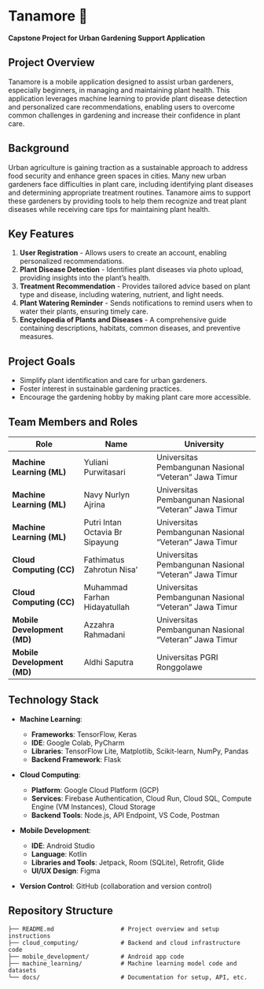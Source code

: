 # Tanamore 🌱

**Capstone Project for Urban Gardening Support Application**

## Project Overview

Tanamore is a mobile application designed to assist urban gardeners, especially beginners, in managing and maintaining plant health. This application leverages machine learning to provide plant disease detection and personalized care recommendations, enabling users to overcome common challenges in gardening and increase their confidence in plant care.

## Background

Urban agriculture is gaining traction as a sustainable approach to address food security and enhance green spaces in cities. Many new urban gardeners face difficulties in plant care, including identifying plant diseases and determining appropriate treatment routines. Tanamore aims to support these gardeners by providing tools to help them recognize and treat plant diseases while receiving care tips for maintaining plant health.

## Key Features

1. **User Registration** - Allows users to create an account, enabling personalized recommendations.
2. **Plant Disease Detection** - Identifies plant diseases via photo upload, providing insights into the plant’s health.
3. **Treatment Recommendation** - Provides tailored advice based on plant type and disease, including watering, nutrient, and light needs.
4. **Plant Watering Reminder** - Sends notifications to remind users when to water their plants, ensuring timely care.
5. **Encyclopedia of Plants and Diseases** - A comprehensive guide containing descriptions, habitats, common diseases, and preventive measures.

## Project Goals

- Simplify plant identification and care for urban gardeners.
- Foster interest in sustainable gardening practices.
- Encourage the gardening hobby by making plant care more accessible.

## Team Members and Roles

| Role               | Name                          | University                                           |
|--------------------|-------------------------------|------------------------------------------------------|
| **Machine Learning (ML)** | Yuliani Purwitasari | Universitas Pembangunan Nasional “Veteran” Jawa Timur |
| **Machine Learning (ML)** | Navy Nurlyn Ajrina | Universitas Pembangunan Nasional “Veteran” Jawa Timur |
| **Machine Learning (ML)** | Putri Intan Octavia Br Sipayung | Universitas Pembangunan Nasional “Veteran” Jawa Timur |
| **Cloud Computing (CC)**  | Fathimatus Zahrotun Nisa’ | Universitas Pembangunan Nasional “Veteran” Jawa Timur |
| **Cloud Computing (CC)**  | Muhammad Farhan Hidayatullah | Universitas Pembangunan Nasional “Veteran” Jawa Timur |
| **Mobile Development (MD)** | Azzahra Rahmadani | Universitas Pembangunan Nasional “Veteran” Jawa Timur |
| **Mobile Development (MD)** | Aldhi Saputra | Universitas PGRI Ronggolawe |

## Technology Stack

- **Machine Learning**: 
  - **Frameworks**: TensorFlow, Keras
  - **IDE**: Google Colab, PyCharm
  - **Libraries**: TensorFlow Lite, Matplotlib, Scikit-learn, NumPy, Pandas
  - **Backend Framework**: Flask

- **Cloud Computing**:
  - **Platform**: Google Cloud Platform (GCP)
  - **Services**: Firebase Authentication, Cloud Run, Cloud SQL, Compute Engine (VM Instances), Cloud Storage
  - **Backend Tools**: Node.js, API Endpoint, VS Code, Postman

- **Mobile Development**:
  - **IDE**: Android Studio
  - **Language**: Kotlin
  - **Libraries and Tools**: Jetpack, Room (SQLite), Retrofit, Glide
  - **UI/UX Design**: Figma
  
- **Version Control**: GitHub (collaboration and version control)

## Repository Structure

```plaintext
├── README.md                   # Project overview and setup instructions
├── cloud_computing/            # Backend and cloud infrastructure code
├── mobile_development/         # Android app code
├── machine_learning/           # Machine learning model code and datasets
└── docs/                       # Documentation for setup, API, etc.
